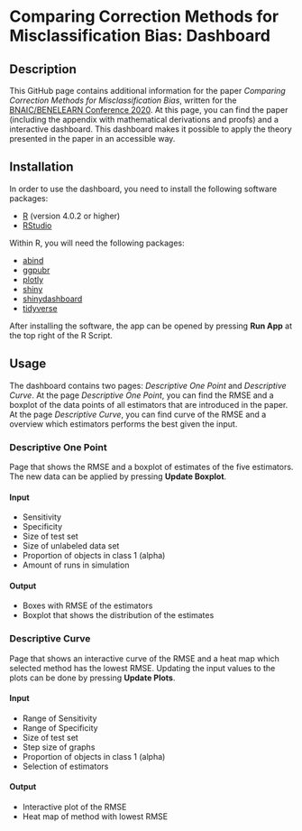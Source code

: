 # Comparing Correction Methods for Misclassification Bias: Dashboard

## Description
This GitHub page contains additional information for the paper *Comparing Correction Methods for Misclassification Bias*, written for the [BNAIC/BENELEARN Conference 2020](https://bnaic.liacs.leidenuniv.nl/). At this page, you can find the paper (including the appendix with mathematical derivations and proofs) and a interactive dashboard. This dashboard makes it possible to apply the theory presented in the paper in an accessible way.

## Installation
In order to use the dashboard, you need to install the following software packages:
  * [R](https://cran.r-project.org/bin/windows/base/) (version 4.0.2 or higher)
  * [RStudio](https://rstudio.com/products/rstudio/download/)

Within R, you will need the following packages:
  * [abind](https://www.rdocumentation.org/packages/abind)
  * [ggpubr](https://www.rdocumentation.org/packages/ggpubr)
  * [plotly](https://www.rdocumentation.org/packages/plotly)
  * [shiny](https://www.rdocumentation.org/packages/shiny)
  * [shinydashboard](https://www.rdocumentation.org/packages/shinydashboard)
  * [tidyverse](https://www.rdocumentation.org/packages/tidyverse)
  
After installing the software, the app can be opened by pressing **Run App** at the top right of the R Script.
  
## Usage 
The dashboard contains two pages: *Descriptive One Point* and *Descriptive Curve*. At the page *Descriptive One Point*, you can find the RMSE and a boxplot of the data points of all estimators that are introduced in the paper. At the page *Descriptive Curve*, you can find curve of the RMSE and a overview which estimators performs the best given the input.

### Descriptive One Point
Page that shows the RMSE and a boxplot of estimates of the five estimators. The new data can be applied by pressing **Update Boxplot**.

#### Input
  * Sensitivity 
  * Specificity
  * Size of test set
  * Size of unlabeled data set
  * Proportion of objects in class 1 (alpha)
  * Amount of runs in simulation
 
#### Output
  * Boxes with RMSE of the estimators
  * Boxplot that shows the distribution of the estimates
  
### Descriptive Curve
Page that shows an interactive curve of the RMSE and a heat map which selected method has the lowest RMSE. Updating the input values to the plots can be done by pressing **Update Plots**.

#### Input
  * Range of Sensitivity 
  * Range of Specificity
  * Size of test set
  * Step size of graphs
  * Proportion of objects in class 1 (alpha)
  * Selection of estimators

#### Output
  * Interactive plot of the RMSE
  * Heat map of method with lowest RMSE
